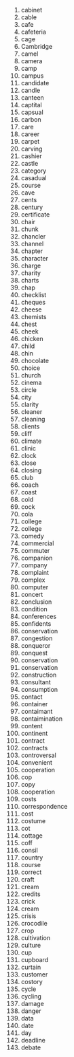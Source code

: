 1. cabinet
2. cable
3. cafe
4. cafeteria
5. cage
6. Cambridge
7. camel
8. camera
9. camp
10. campus
11. candidate
12. candle
13. canteen
14. captital
15. capsual
16. carbon
17. care
18. career
19. carpet
20. carving
21. cashier
22. castle
23. category
24. casadual
25. course
26. cave
27. cents
28. century
29. certificate
30. chair
31. chunk
32. chancler
33. channel
34. chapter
35. character
36. charge
37. charity
38. charts
39. chap
40. checklist
41. cheques
42. cheese
43. chemists
44. chest
45. cheek
46. chicken
47. child
48. chin
49. chocolate
50. choice
51. church
52. cinema
53. circle
54. city
55. clarity
56. cleaner
57. cleaning
58. clients
59. cliff
60. climate
61. clinic
62. clock
63. close
64. closing
65. club
66. coach
67. coast
68. cold
69. cock
70. cola
71. college
72. college
73. comedy
74. commercial
75. commuter
76. companion
77. company
78. complaint
79. complex
80. computer
81. concert
82. conclusion
83. condition
84. conferences
85. confidents
86. conservation
87. congestion
88. conqueror
89. conquest
90. conservation
91. conservation
92. construction
93. consultant
94. consumption
95. contact
96. container
97. contaimant
98. contaimination
99. content
100. continent
101. contract
102. contracts
103. controversal
104. convenient
105. cooperation
106. cop
107. copy
108. cooperation
109. costs
110. correspondence
111. cost
112. costume
113. cot
114. cottage
115. coff
116. consil
117. country
118. course
119. correct
120. craft
121. cream
122. credits
123. crick
124. cream
125. crisis
126. crocodile
127. crop
128. cultivation
129. culture
130. cup
131. cupboard
132. curtain
133. customer
134. costory
135. cycle
136. cycling
137. damage
138. danger
139. data
140. date
141. day
142. deadline
143. debate
